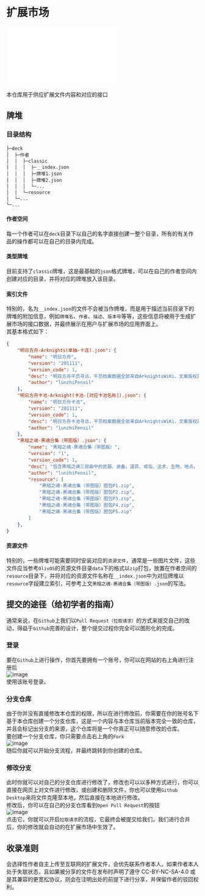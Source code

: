 # 扩展市场

![json](./script/1.html)

本仓库用于供应扩展文件内容和对应的接口

## 牌堆
### 目录结构
```
├─deck
│  ├─作者
│  │  ├─classic
│  │  │  ├─__index.json
│  │  │  ├─牌堆1.json
│  │  │  ├─牌堆2.json
│  │  │  └─...
│  │  └─resource
│  └─...
└─...
```


#### 作者空间
每一个作者可以在`deck`目录下以自己的名字直接创建一整个目录，所有的有关作品的操作都可以在自己的目录内完成。  

#### 类型牌堆
目前支持了`classic`牌堆，这是最基础的`json`格式牌堆，可以在自己的作者空间内创建对应的目录，并将对应的牌堆放入该目录。  

#### 索引文件
特别的，名为`__index.json`的文件不会被当作牌堆，而是用于描述当前目录下的牌堆的附加信息，例如`牌堆名`、`作者`、`描述`、`版本号`等等，这些信息将被用于生成扩展市场的接口数据，并最终展示在用户与扩展市场的应用界面上。  
其基本格式如下：  
```json
{
    "明日方舟-Arknights(单抽-十连).json": {
        "name": "明日方舟",
        "version": "201111",
        "version_code": 1,
        "desc": "明日方舟干员寻访，干员档案数据全部来自ArknightsWiKi，文案版权属于鹰角网络。在这里，你甚至可以抽出绝版暴行",
        "author": "lunzhiPenxil"
    },
    "明日方舟卡池-Arknight(卡池-[对应卡池名称]).json": {
        "name": "明日方舟卡池",
        "version": "201111",
        "version_code": 1,
        "desc": "明日方舟卡池寻访，干员档案数据全部来自ArknightsWiKi，文案版权属于鹰角网络。在这里，你甚至可以抽出绝版暴行",
        "author": "lunzhiPenxil"
    },
    "黑暗之魂-黑魂合集（带图版）.json": {
        "name": "黑暗之魂-黑魂合集（带图版）",
        "version": "1",
        "version_code": 1,
        "desc": "包含黑暗之魂三部曲中的武器、装备、道具、戒指、法术、生物、地点。全部文案来自黑暗之魂游戏数据解包，版权归FromSoftware所有。",
        "author": "lunzhiPenxil",
        "resource": [
            "黑暗之魂-黑魂合集（带图版）图包P1.zip",
            "黑暗之魂-黑魂合集（带图版）图包P2.zip",
            "黑暗之魂-黑魂合集（带图版）图包P3.zip",
            "黑暗之魂-黑魂合集（带图版）图包P4.zip",
            "黑暗之魂-黑魂合集（带图版）图包P5.zip"
        ]
    },
}
```


#### 资源文件
特别的，一些牌堆可能需要同时安装对应的`资源文件`，通常是一些图片文件，这些文件应当参考`OlivOS`的资源文件目录`data`下的格式以`zip`打包，放置在作者空间的`resource`目录下，并将对应的资源文件名称在`__index.json`中为对应牌堆以`resource`字段建立索引，可参考上文`黑暗之魂-黑魂合集（带图版）.json`的写法。  

## 提交的途径（给初学者的指南）
通常来说，在`Github`上我们以`Pull Request（拉取请求）`的方式来提交自己的改动，得益于`Github`完善的设计，整个提交过程你完全可以图形化的完成。

### 登录
要在`Github`上进行操作，你首先要拥有一个账号，你可以在网站的右上角进行注册后  
![image](https://github.com/OlivOS-Team/Extiverse/assets/26300331/f207650c-e686-4a87-9c5e-8abb56ef93e6)  
使用该账号登录。  

### 分支仓库
由于你并没有直接修改本仓库的权限，所以在进行修改前，你需要在你的账号名下基于本仓库创建一个分支仓库，这是一个内容与本仓库当前版本完全一致的仓库，并且会标记出分支的来源，这个仓库将是一个你真正可以随意修改的仓库。  
要创建一个分支仓库，你只需要点击右上角的`Fork`  
![image](https://github.com/OlivOS-Team/Extiverse/assets/26300331/7bb70dba-41e8-4f13-8577-26ac674801bc)  
随后你就可以开始分支流程，并最终跳转到你创建的仓库。

### 修改分支
此时你就可以对自己的分支仓库进行修改了，修改也可以以多种方式进行，你可以直接在网页上对文件进行修改，或创建和删除文件，你也可以使用`Github Desktop`来将文件克隆至本地，然后直接在本地进行修改。  
修改后，你可以在自己的分支仓库看到`Open Pull Request`的按钮  
![image](https://github.com/OlivOS-Team/Extiverse/assets/26300331/8f12ca38-72c8-455f-8c83-2f542cc495e8)  
点击它，你就可以开启`拉取请求`的流程，它最终会被提交给我们，我们进行合并后，你的修改就会自动的在扩展市场中生效了。  

## 收录准则
会选择性作者自主上传至互联网的扩展文件，会优先联系作者本人。如果作者本人处于失联状态，且如果被分享的文件在发布时声明了遵守 CC-BY-NC-SA-4.0 或是其兼容的更宽松协议，则会在注明出处的前提下进行分享，并保留作者的驳回权利。
